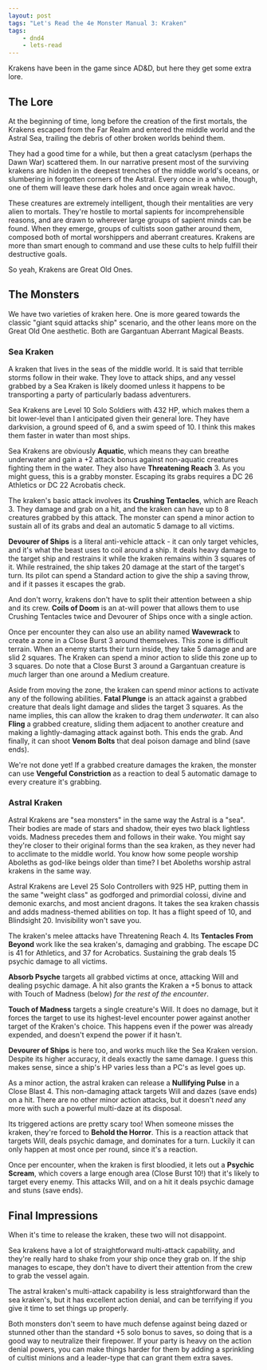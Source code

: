```yaml
---
layout: post
tags: "Let's Read the 4e Monster Manual 3: Kraken"
tags:
    - dnd4
    - lets-read
---
```


Krakens have been in the game since AD&D, but here they get some extra lore.

## The Lore

At the beginning of time, long before the creation of the first mortals, the
Krakens escaped from the Far Realm and entered the middle world and the Astral
Sea, trailing the debris of other broken worlds behind them.

They had a good time for a while, but then a great cataclysm (perhaps the Dawn
War) scattered them. In our narrative present most of the surviving krakens are
hidden in the deepest trenches of the middle world's oceans, or slumbering in
forgotten corners of the Astral. Every once in a while, though, one of them will
leave these dark holes and once again wreak havoc.

These creatures are extremely intelligent, though their mentalities are very
alien to mortals. They're hostile to mortal sapients for incomprehensible
reasons, and are drawn to wherever large groups of sapient minds can be
found. When they emerge, groups of cultists soon gather around them, composed
both of mortal worshippers and aberrant creatures. Krakens are more than smart
enough to command and use these cults to help fulfill their destructive goals.

So yeah, Krakens are Great Old Ones.

## The Monsters

We have two varieties of kraken here. One is more geared towards the classic
"giant squid attacks ship" scenario, and the other leans more on the Great Old
One aesthetic. Both are Gargantuan Aberrant Magical Beasts.

### Sea Kraken

A kraken that lives in the seas of the middle world. It is said that terrible
storms follow in their wake. They love to attack ships, and any vessel grabbed
by a Sea Kraken is likely doomed unless it happens to be transporting a party of
particularly badass adventurers.

Sea Krakens are Level 10 Solo Soldiers with 432 HP, which makes them a bit
lower-level than I anticipated given their general lore. They have darkvision, a
ground speed of 6, and a swim speed of 10. I think this makes them faster in
water than most ships.

Sea Krakens are obviously **Aquatic**, which means they can breathe underwater
and gain a +2 attack bonus against non-aquatic creatures fighting them in the
water. They also have **Threatening Reach** 3. As you might guess, this is a
grabby monster. Escaping its grabs requires a DC 26 Athletics or DC 22 Acrobatis
check.

The kraken's basic attack involves its **Crushing Tentacles**, which are
Reach 3. They damage and grab on a hit, and the kraken can have up to 8
creatures grabbed by this attack. The monster can spend a minor action to
sustain all of its grabs and deal an automatic 5 damage to all victims.

**Devourer of Ships** is a literal anti-vehicle attack - it can only target
vehicles, and it's what the beast uses to coil around a ship. It deals heavy
damage to the target ship and restrains it while the kraken remains within 3
squares of it. While restrained, the ship takes 20 damage at the start of the
target's turn. Its pilot can spend a Standard action to give the ship a saving
throw, and if it passes it escapes the grab.

And don't worry, krakens don't have to split their attention between a ship and
its crew. **Coils of Doom** is an at-will power that allows them to use Crushing
Tentacles twice and Devourer of Ships once with a single action.

Once per encounter they can also use an ability named **Wavewrack** to create a
zone in a Close Burst 3 around themselves. This zone is difficult terrain. When
an enemy starts their turn inside, they take 5 damage and are slid 2
squares. The Kraken can spend a minor action to slide this zone up to 3
squares. Do note that a Close Burst 3 around a Gargantuan creature is _much_
larger than one around a Medium creature.

Aside from moving the zone, the kraken can spend minor actions to activate any
of the following abilities. **Fatal Plunge** is an attack against a grabbed
creature that deals light damage and slides the target 3 squares. As the name
implies, this can allow the kraken to drag them _underwater_. It can also
**Fling** a grabbed creature, sliding them adjacent to another creature and
making a lightly-damaging attack against both. This ends the grab. And finally,
it can shoot **Venom Bolts** that deal poison damage and blind (save ends).

We're not done yet! If a grabbed creature damages the kraken, the monster can
use **Vengeful Constriction** as a reaction to deal 5 automatic damage to every
creature it's grabbing.

### Astral Kraken

Astral Krakens are "sea monsters" in the same way the Astral is a "sea". Their
bodies are made of stars and shadow, their eyes two black lightless
voids. Madness precedes them and follows in their wake. You might say they're
closer to their original forms than the sea kraken, as they never had to
acclimate to the middle world. You know how some people worship Aboleths as
god-like beings older than time? I bet Aboleths worship astral krakens in the
same way.

Astral Krakens are Level 25 Solo Controllers with 925 HP, putting them in the
same "weight class" as godforged and primordial colossi, divine and demonic
exarchs, and most ancient dragons. It takes the sea kraken chassis and adds
madness-themed abilities on top. It has a flight speed of 10, and
Blindsight 20. Invisibility won't save you.

The kraken's melee attacks have Threatening Reach 4. Its **Tentacles From
Beyond** work like the sea kraken's, damaging and grabbing. The escape DC is 41
for Athletics, and 37 for Acrobatics. Sustaining the grab deals 15 psychic
damage to all victims.

**Absorb Psyche** targets all grabbed victims at once, attacking Will and
dealing psychic damage. A hit also grants the Kraken a +5 bonus to attack with
Touch of Madness (below) _for the rest of the encounter_.

**Touch of Madness** targets a single creature's Will. It does no damage, but it
forces the target to use its highest-level encounter power against another
target of the Kraken's choice. This happens even if the power was already
expended, and doesn't expend the power if it hasn't.

**Devourer of Ships** is here too, and works much like the Sea Kraken
version. Despite its higher accuracy, it deals exactly the same damage. I guess
this makes sense, since a ship's HP varies less than a PC's as level goes up.

As a minor action, the astral kraken can release a **Nullifying Pulse** in a
Close Blast 4. This non-damaging attack targets Will and dazes (save ends) on a
hit. There are no other minor action attacks, but it doesn't _need_ any more
with such a powerful multi-daze at its disposal.

Its triggered actions are pretty scary too! When someone misses the kraken,
they're forced to **Behold the Horror**. This is a reaction attack that targets
Will, deals psychic damage, and dominates for a turn. Luckily it can only happen
at most once per round, since it's a reaction.

Once per encounter, when the kraken is first bloodied, it lets out a **Psychic
Scream**, which covers a large enough area (Close Burst 10!) that it's likely
to target every enemy. This attacks Will, and on a hit it deals psychic damage
and stuns (save ends).

## Final Impressions

When it's time to release the kraken, these two will not disappoint.

Sea krakens have a lot of straightforward multi-attack capability, and they're
really hard to shake from your ship once they grab on. If the ship manages to
escape, they don't have to divert their attention from the crew to grab the
vessel again.

The astral kraken's multi-attack capability is less straightforward than the sea
kraken's, but it has excellent action denial, and can be terrifying if you give
it time to set things up properly.

Both monsters don't seem to have much defense against being dazed or stunned
other than the standard +5 solo bonus to saves, so doing that is a good way to
neutralize their firepower. If your party is heavy on the action denial powers,
you can make things harder for them by adding a sprinkling of cultist minions
and a leader-type that can grant them extra saves.
